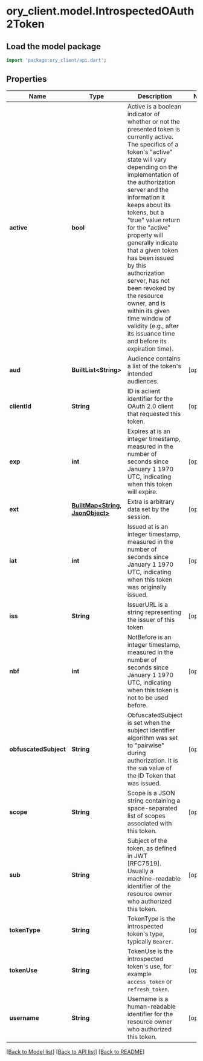 # ory_client.model.IntrospectedOAuth2Token

## Load the model package
```dart
import 'package:ory_client/api.dart';
```

## Properties
Name | Type | Description | Notes
------------ | ------------- | ------------- | -------------
**active** | **bool** | Active is a boolean indicator of whether or not the presented token is currently active.  The specifics of a token's \"active\" state will vary depending on the implementation of the authorization server and the information it keeps about its tokens, but a \"true\" value return for the \"active\" property will generally indicate that a given token has been issued by this authorization server, has not been revoked by the resource owner, and is within its given time window of validity (e.g., after its issuance time and before its expiration time). | 
**aud** | **BuiltList&lt;String&gt;** | Audience contains a list of the token's intended audiences. | [optional] 
**clientId** | **String** | ID is aclient identifier for the OAuth 2.0 client that requested this token. | [optional] 
**exp** | **int** | Expires at is an integer timestamp, measured in the number of seconds since January 1 1970 UTC, indicating when this token will expire. | [optional] 
**ext** | [**BuiltMap&lt;String, JsonObject&gt;**](JsonObject.md) | Extra is arbitrary data set by the session. | [optional] 
**iat** | **int** | Issued at is an integer timestamp, measured in the number of seconds since January 1 1970 UTC, indicating when this token was originally issued. | [optional] 
**iss** | **String** | IssuerURL is a string representing the issuer of this token | [optional] 
**nbf** | **int** | NotBefore is an integer timestamp, measured in the number of seconds since January 1 1970 UTC, indicating when this token is not to be used before. | [optional] 
**obfuscatedSubject** | **String** | ObfuscatedSubject is set when the subject identifier algorithm was set to \"pairwise\" during authorization. It is the `sub` value of the ID Token that was issued. | [optional] 
**scope** | **String** | Scope is a JSON string containing a space-separated list of scopes associated with this token. | [optional] 
**sub** | **String** | Subject of the token, as defined in JWT [RFC7519]. Usually a machine-readable identifier of the resource owner who authorized this token. | [optional] 
**tokenType** | **String** | TokenType is the introspected token's type, typically `Bearer`. | [optional] 
**tokenUse** | **String** | TokenUse is the introspected token's use, for example `access_token` or `refresh_token`. | [optional] 
**username** | **String** | Username is a human-readable identifier for the resource owner who authorized this token. | [optional] 

[[Back to Model list]](../README.md#documentation-for-models) [[Back to API list]](../README.md#documentation-for-api-endpoints) [[Back to README]](../README.md)


